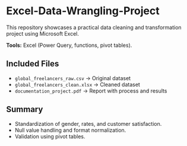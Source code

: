 # Excel-Data-Wrangling-Project
This repository showcases a practical data cleaning and transformation project using Microsoft Excel.

**Tools:** Excel (Power Query, functions, pivot tables).

## Included Files
- `global_freelancers_raw.csv` → Original dataset
- `global_freelancers_clean.xlsx` → Cleaned dataset
- `documentation_project.pdf` → Report with process and results

## Summary
- Standardization of gender, rates, and customer satisfaction.
- Null value handling and format normalization.
- Validation using pivot tables.
